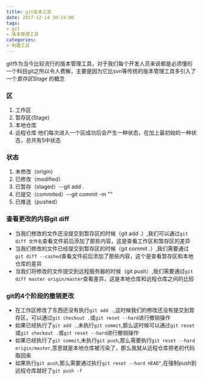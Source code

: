 ```yaml
---
title: git版本工具
date: 2017-12-14 10:14:00
tags: 
- git
- 版本管理工具
categories:
- 构建工具
---
```

git作为当今比较流行的版本管理工具，对于我们每个开发人员来说都是必须懂的一个科目<!--more-->git之所以令人费解，主要是因为它比svn等传统的版本管理工具多引入了一个*暂存区Stage* 的概念
### 区
1. 工作区
2. 暂存区(Stage)
3. 本地仓库
4. 远程仓库
他们每次进入一个区成功后会产生一种状态，在加上最初始的一种状态，总共有5中状态
### 状态
1. 未修改（origin）
2. 已修改（modified）
3. 已暂存（staged）--git add .
4. 已提交（commited）--git commit -m ""
5. 已推送（pushed）
### 查看更改的内容git diff
* 当我们修改的文件还没提交到暂存区的时候（git add .）,我们可以通过`git diff 文件名`查看文件前后添加了那些内容，这是查看工作区和暂存区的差异
* 当我们修改的文件已经提交到暂存区的时候（git commit .）,我们需要通过`git diff --cashed`查看文件前后添加了那些内容，这个是查看暂存区和本地仓库的差异
* 当我们将修改的文件提交到远程服务器的时候（git push）,我们需要通过`git diff master origin/master`查看差异，这是本地仓库和远程仓库之间的比较
### git的4个阶段的撤销更改
* 在工作区修改了东西还没有执行`git add .`,这时候我们的修改还没有提交到暂存区，可以通过`git checkout .`或`git reset --hard`进行撤销操作
* 如果已经执行了`git add .`,未执行`git commit`,那么这时候可以通过`git reset`或`git checkout .`或`git reset --hard`进行撤销操作
* 如果已经执行了`git commit`,未执行`git push`,那么需要执行`git reset --hard origin/master`,意思就是本地仓库被污染了，那么我就从远程仓库把老的代码取回来
* 如果执行`git push`,那么需要通过执行`git reset --hard HEAD^`,在强制push到远程仓库就好了`git push -f`
